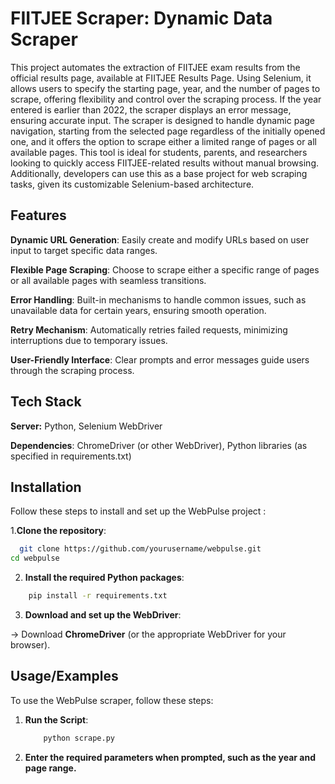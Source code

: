 #  FIITJEE Scraper: Dynamic Data Scraper

This project automates the extraction of FIITJEE exam results from the official results page, available at FIITJEE Results Page. Using Selenium, it allows users to specify the starting page, year, and the number of pages to scrape, offering flexibility and control over the scraping process. If the year entered is earlier than 2022, the scraper displays an error message, ensuring accurate input. The scraper is designed to handle dynamic page navigation, starting from the selected page regardless of the initially opened one, and it offers the option to scrape either a limited range of pages or all available pages. This tool is ideal for students, parents, and researchers looking to quickly access FIITJEE-related results without manual browsing. Additionally, developers can use this as a base project for web scraping tasks, given its customizable Selenium-based architecture.


## Features

**Dynamic URL Generation**: Easily create and modify URLs based on user input to target specific data ranges.

**Flexible Page Scraping**: Choose to scrape either a specific range of pages or all available pages with seamless transitions.

**Error Handling**: Built-in mechanisms to handle common issues, such as unavailable data for certain years, ensuring smooth operation.

**Retry Mechanism**: Automatically retries failed requests, minimizing interruptions due to temporary issues.

**User-Friendly Interface**: Clear prompts and error messages guide users through the scraping process.

## Tech Stack


**Server:** Python, Selenium WebDriver

**Dependencies**: ChromeDriver (or other WebDriver), Python libraries (as specified in requirements.txt)

## Installation

Follow these steps to install and set up the WebPulse project :

1.**Clone the repository**:
```bash
  git clone https://github.com/yourusername/webpulse.git
cd webpulse
```
2. **Install the required Python packages**:
```bash
    pip install -r requirements.txt
```
3. **Download and set up the WebDriver**:
     
->      Download **ChromeDriver** (or the appropriate WebDriver for your browser).


    
## Usage/Examples

To use the WebPulse scraper, follow these steps:

1. **Run the Script**:
    ```bash
        python scrape.py
    ```
2. **Enter the required parameters when prompted, such as the year and page range.** 
